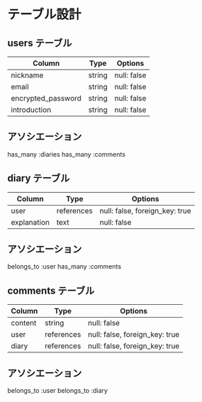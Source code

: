 # テーブル設計

## users テーブル

| Column             | Type   | Options     |
| ------------------ | ------ | ----------- |
| nickname           | string | null: false |
| email              | string | null: false |
| encrypted_password | string | null: false |
| introduction       | string | null: false |

## アソシエーション

has_many :diaries
has_many :comments

## diary テーブル

| Column        | Type       | Options                        |
| ------------- | ---------- | ------------------------------ |
| user          | references | null: false, foreign_key: true |
| explanation   | text       | null: false                    |

## アソシエーション

belongs_to :user
has_many :comments


## comments テーブル

| Column  | Type       | Options                        |
| ------- | ---------- | ------------------------------ |
| content | string     | null: false                    |
| user    | references | null: false, foreign_key: true |
| diary   | references | null: false, foreign_key: true |

## アソシエーション

belongs_to :user
belongs_to :diary